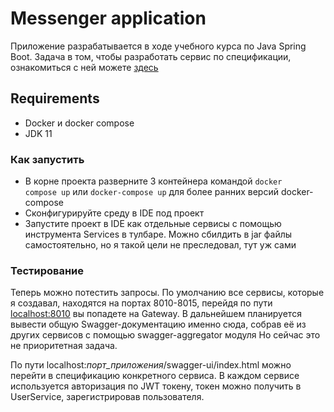 # Messenger application
Приложение разрабатывается в ходе учебного курса по Java Spring Boot. 
Задача в том, чтобы разработать сервис по спецификации, ознакомиться с ней можете [здесь](TaskDescription/README.md)

## Requirements

* Docker и docker compose
* JDK 11

### Как запустить

* В корне проекта разверните 3 контейнера командой <code>docker compose up</code> или <code>docker-compose up</code> для более ранних версий docker-compose
* Сконфигурируйте среду в IDE под проект
* Запустите проект в IDE как отдельные сервисы с помощью инструмента Services в тулбаре. Можно сбилдить в jar файлы самостоятельно, но я такой цели не преследовал, тут уж сами

### Тестирование

Теперь можно потестить запросы. По умолчанию все сервисы, которые я создавал, находятся на портах 8010-8015, 
перейдя по пути [localhost:8010](http://localhost:8010) вы попадете на Gateway. 
В дальнейшем планируется вывести общую Swagger-документацию именно сюда, собрав её из других сервисов с помощью swagger-aggregator модуля
Но сейчас это не приоритетная задача. 

По пути localhost:*порт_приложения*/swagger-ui/index.html можно перейти в спецификацию конкретного сервиса. 
В каждом сервисе используется авторизация по JWT токену, токен можно получить в UserService, зарегистрировав пользователя.
